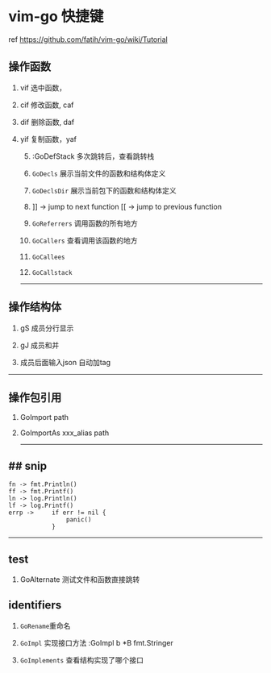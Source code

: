 # vim-go 快捷键

ref https://github.com/fatih/vim-go/wiki/Tutorial

## 操作函数

1. vif 选中函数，

2. cif 修改函数, caf

3. dif 删除函数, daf

4. yif 复制函数，yaf
   
   5.  :GoDefStack 多次跳转后，查看跳转栈
   
   6.  `GoDecls` 展示当前文件的函数和结构体定义
   
   7. `GoDeclsDir` 展示当前包下的函数和结构体定义
   
   8. ]] -> jump to next function
      [[ -> jump to previous function
   
   9. `GoReferrers` 调用函数的所有地方
   
   10. `GoCallers` 查看调用该函数的地方
   
   11. `GoCallees` 
   
   12. `GoCallstack`
   
   ------

## 操作结构体

1. gS 成员分行显示

2. gJ 成员和并

3.  成员后面输入json 自动加tag
   
   
   
   ------

## 操作包引用

1.  GoImport path

2. GoImportAs xxx_alias path
   
   ------

## ## snip

```
fn -> fmt.Println()
ff -> fmt.Printf()
ln -> log.Println()
lf -> log.Printf()
errp -> 	if err != nil {
		        panic()
	        }

```

-----

## test

1. GoAlternate 测试文件和函数直接跳转



## identifiers

1. `GoRename`重命名

2. `GoImpl` 实现接口方法 :GoImpl b *B fmt.Stringer

3. `GoImplements` 查看结构实现了哪个接口
